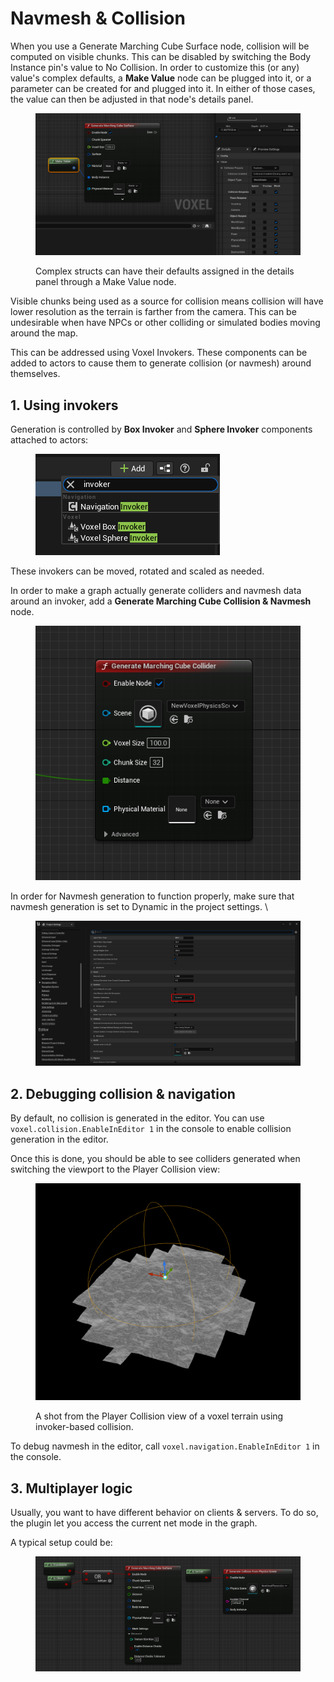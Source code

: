 # Navmesh & Collision

When you use a Generate Marching Cube Surface node, collision will be computed on visible chunks. This can be disabled by switching the Body Instance pin's value to No Collision. In order to customize this (or any) value's complex defaults, a **Make Value** node can be plugged into it, or a parameter can be created for and plugged into it. In either of those cases, the value can then be adjusted in that node's details panel.&#x20;

<figure><img src="../.gitbook/assets/image (131).png" alt=""><figcaption><p>Complex structs can have their defaults assigned in the details panel through a Make Value node.</p></figcaption></figure>

Visible chunks being used as a source for collision means collision will have lower resolution as the terrain is farther from the camera. This can be undesirable when have NPCs or other colliding or simulated bodies moving around the map.

This can be addressed using Voxel Invokers. These components can be added to actors to cause them to generate collision (or navmesh) around themselves.

## 1. Using invokers

Generation is controlled by **Box Invoker** and **Sphere Invoker** components attached to actors:

<figure><img src="../.gitbook/assets/image (25).png" alt=""><figcaption></figcaption></figure>

These invokers can be moved, rotated and scaled as needed.

In order to make a graph actually generate colliders and navmesh data around an invoker, add a **Generate Marching Cube Collision & Navmesh** node.&#x20;

<figure><img src="../.gitbook/assets/image (102).png" alt=""><figcaption></figcaption></figure>

In order for Navmesh generation to function properly, make sure that navmesh generation is set to Dynamic in the project settings. \


<figure><img src="../.gitbook/assets/image (91).png" alt=""><figcaption></figcaption></figure>

## 2. Debugging collision & navigation

By default, no collision is generated in the editor. You can use `voxel.collision.EnableInEditor 1` in the console to enable collision generation in the editor.

Once this is done, you should be able to see colliders generated when switching the viewport to the Player Collision view:

<figure><img src="../.gitbook/assets/image (50).png" alt=""><figcaption><p>A shot from the Player Collision view of a voxel terrain using invoker-based collision. </p></figcaption></figure>

To debug navmesh in the editor, call `voxel.navigation.EnableInEditor 1` in the console.

## 3. Multiplayer logic

Usually, you want to have different behavior on clients & servers. To do so, the plugin let you access the current net mode in the graph.

A typical setup could be:

<figure><img src="../.gitbook/assets/image (14).png" alt=""><figcaption></figcaption></figure>
